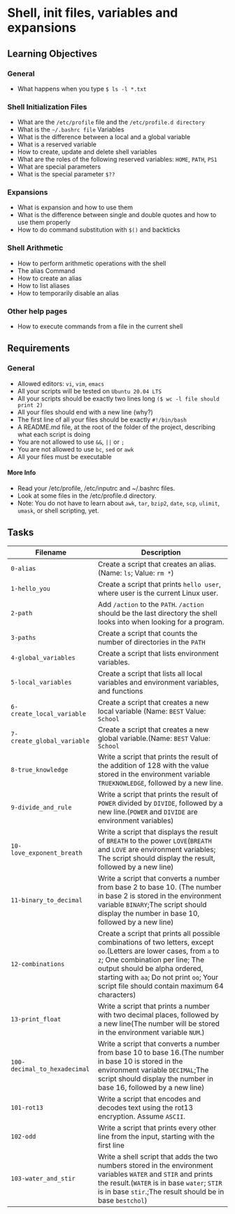 # Shell, init files, variables and expansions
## Learning Objectives
### General
* What happens when you type `$ ls -l *.txt`
### Shell Initialization Files
* What are the `/etc/profile` file and the `/etc/profile.d directory`
* What is the `~/.bashrc file`
Variables
* What is the difference between a local and a global variable
* What is a reserved variable
* How to create, update and delete shell variables
* What are the roles of the following reserved variables: `HOME`, `PATH`, `PS1`
* What are special parameters
* What is the special parameter `$??`
### Expansions
* What is expansion and how to use them
* What is the difference between single and double quotes and how to use them properly
* How to do command substitution with `$()` and backticks
### Shell Arithmetic
* How to perform arithmetic operations with the shell
* The alias Command
* How to create an alias
* How to list aliases
* How to temporarily disable an alias
### Other help pages
* How to execute commands from a file in the current shell
## Requirements
### General
* Allowed editors: `vi`, `vim`, `emacs`
* All your scripts will be tested on `Ubuntu 20.04 LTS`
* All your scripts should be exactly two lines long `($ wc -l file should print 2)`
* All your files should end with a new line (why?)
* The first line of all your files should be exactly `#!/bin/bash`
* A README.md file, at the root of the folder of the project, describing what each script is doing
* You are not allowed to use `&&`, `||` or `;`
* You are not allowed to use `bc`, `sed` or `awk`
* All your files must be executable
#### More Info
* Read your /etc/profile, /etc/inputrc and ~/.bashrc files.
* Look at some files in the /etc/profile.d directory.
* Note: You do not have to learn about `awk`, `tar`, `bzip2`, `date`, `scp`, `ulimit`, `umask`, or shell scripting, yet.
## Tasks
|Filename|Description|
|----|----|
|`0-alias`|Create a script that creates an alias. (Name: `ls`; Value: `rm *`)|
|`1-hello_you`|Create a script that prints `hello user`, where user is the current Linux user.|
|`2-path`|Add `/action` to the `PATH`. `/action` should be the last directory the shell looks into when looking for a program.|
|`3-paths`|Create a script that counts the number of directories in the `PATH`|
|`4-global_variables`|Create a script that lists environment variables.|
|`5-local_variables`|Create a script that lists all local variables and environment variables, and functions|
|`6-create_local_variable`|Create a script that creates a new local variable (Name: `BEST` Value: `School`|
|`7-create_global_variable`|Create a script that creates a new global variable.(Name: `BEST` Value: `School`|
|`8-true_knowledge`|Write a script that prints the result of the addition of 128 with the value stored in the environment variable `TRUEKNOWLEDGE`, followed by a new line.|
|`9-divide_and_rule`|Write a script that prints the result of `POWER` divided by `DIVIDE`, followed by a new line.(`POWER` and `DIVIDE` are environment variables)|
|`10-love_exponent_breath`|Write a script that displays the result of `BREATH` to the power `LOVE`(`BREATH` and `LOVE` are environment variables; The script should display the result, followed by a new line)|
|`11-binary_to_decimal`|Write a script that converts a number from base 2 to base 10. (The number in base 2 is stored in the environment variable `BINARY`;The script should display the number in base 10, followed by a new line)|
|`12-combinations`|Create a script that prints all possible combinations of two letters, except `oo`.(Letters are lower cases, from `a` to `z`; One combination per line; The output should be alpha ordered, starting with `aa`; Do not print `oo`; Your script file should contain maximum 64 characters)|
|`13-print_float`|Write a script that prints a number with two decimal places, followed by a new line(The number will be stored in the environment variable `NUM`.)|
|`100-decimal_to_hexadecimal`|Write a script that converts a number from base 10 to base 16.(The number in base 10 is stored in the environment variable `DECIMAL`;The script should display the number in base 16, followed by a new line)|
|`101-rot13`|Write a script that encodes and decodes text using the rot13 encryption. Assume `ASCII`.|
|`102-odd`|Write a script that prints every other line from the input, starting with the first line|
|`103-water_and_stir`|Write a shell script that adds the two numbers stored in the environment variables `WATER` and `STIR` and prints the result.(`WATER` is in base `water`; `STIR` is in base `stir`.;The result should be in base `bestchol`)|
